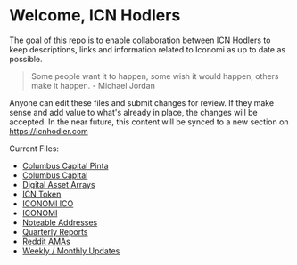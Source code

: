 # Welcome, ICN Hodlers
The goal of this repo is to enable collaboration between ICN Hodlers to keep descriptions, links and information related to Iconomi as up to date as possible. 

> Some people want it to happen, some wish it would happen, others make it happen. - Michael Jordan

Anyone can edit these files and submit changes for review. If they make sense and add value to what's already in place, the changes will be accepted. In the near future, this content will be synced to a new section on https://icnhodler.com

Current Files:

- [Columbus Capital Pinta](Columbus-Capital-Pinta.md)
- [Columbus Capital](Columbus-Capital.md)
- [Digital Asset Arrays](Digital-Asset-Arrays.md)
- [ICN Token](ICN-token.md)
- [ICONOMI ICO](ICONOMI-ICO.md)
- [ICONOMI](ICONOMI.md)
- [Noteable Addresses](Noteable-Addresses.md)
- [Quarterly Reports](Quarterly-Reports.md)
- [Reddit AMAs](Reddit-AMAs.md)
- [Weekly / Monthly Updates](Weekly-Monthly-Updates.md)
